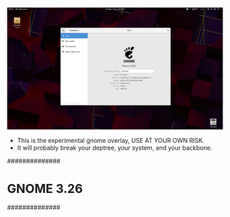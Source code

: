 ![](gnome-326.png?raw=true)

* This is the experimental gnome overlay, USE AT YOUR OWN RISK.
* It will probably break your deptree, your system, and your backbone.

##############
# GNOME 3.26 #
##############
